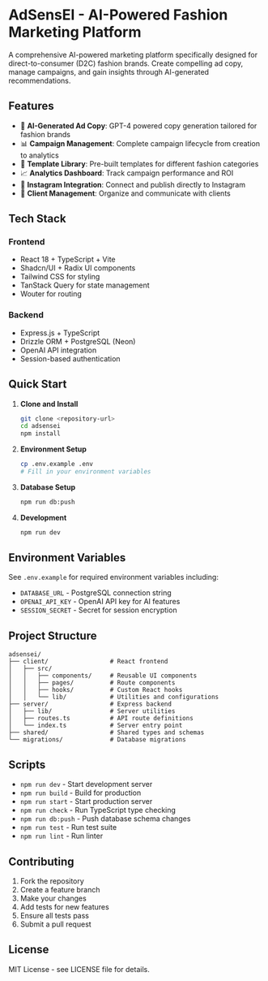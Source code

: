 # AdSensEI - AI-Powered Fashion Marketing Platform

A comprehensive AI-powered marketing platform specifically designed for direct-to-consumer (D2C) fashion brands. Create compelling ad copy, manage campaigns, and gain insights through AI-generated recommendations.

## Features

- 🎯 **AI-Generated Ad Copy**: GPT-4 powered copy generation tailored for fashion brands
- 📊 **Campaign Management**: Complete campaign lifecycle from creation to analytics
- 🎨 **Template Library**: Pre-built templates for different fashion categories
- 📈 **Analytics Dashboard**: Track campaign performance and ROI
- 📱 **Instagram Integration**: Connect and publish directly to Instagram
- 👥 **Client Management**: Organize and communicate with clients

## Tech Stack

### Frontend
- React 18 + TypeScript + Vite
- Shadcn/UI + Radix UI components
- Tailwind CSS for styling
- TanStack Query for state management
- Wouter for routing

### Backend
- Express.js + TypeScript
- Drizzle ORM + PostgreSQL (Neon)
- OpenAI API integration
- Session-based authentication

## Quick Start

1. **Clone and Install**
   ```bash
   git clone <repository-url>
   cd adsensei
   npm install
   ```

2. **Environment Setup**
   ```bash
   cp .env.example .env
   # Fill in your environment variables
   ```

3. **Database Setup**
   ```bash
   npm run db:push
   ```

4. **Development**
   ```bash
   npm run dev
   ```

## Environment Variables

See `.env.example` for required environment variables including:
- `DATABASE_URL` - PostgreSQL connection string
- `OPENAI_API_KEY` - OpenAI API key for AI features
- `SESSION_SECRET` - Secret for session encryption

## Project Structure

```
adsensei/
├── client/                 # React frontend
│   ├── src/
│   │   ├── components/     # Reusable UI components
│   │   ├── pages/          # Route components
│   │   ├── hooks/          # Custom React hooks
│   │   └── lib/            # Utilities and configurations
├── server/                 # Express backend
│   ├── lib/                # Server utilities
│   ├── routes.ts           # API route definitions
│   └── index.ts            # Server entry point
├── shared/                 # Shared types and schemas
└── migrations/             # Database migrations
```

## Scripts

- `npm run dev` - Start development server
- `npm run build` - Build for production
- `npm run start` - Start production server
- `npm run check` - Run TypeScript type checking
- `npm run db:push` - Push database schema changes
- `npm run test` - Run test suite
- `npm run lint` - Run linter

## Contributing

1. Fork the repository
2. Create a feature branch
3. Make your changes
4. Add tests for new features
5. Ensure all tests pass
6. Submit a pull request

## License

MIT License - see LICENSE file for details.